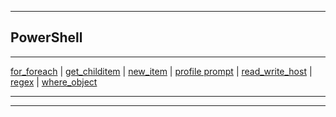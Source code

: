 
***

## PowerShell

***

[for_foreach](for_foreach\for_foreach.html) | [get_childitem](get_childitem\get_childitem.html) | [new_item](new_item\new_item.html) | [profile prompt](profile_prompt\profile_prompt.html) | [read_write_host](read_write_host\read_write_host.html) | [regex](regex\regex.html) | [where_object](where_object\where_object.html)


***
***
